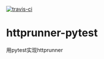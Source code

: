 [![travis-ci](https://travis-ci.org/maoyunan/httprunner-pytest.svg?branch=master)](https://travis-ci.org/maoyunan/httprunner-pytest/)
# httprunner-pytest

用pytest实现httprunner


